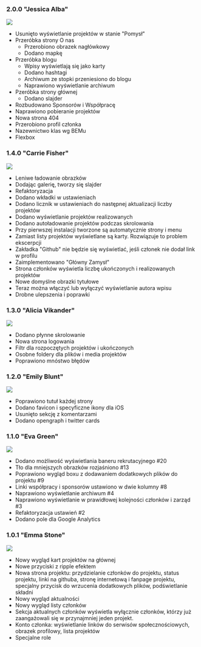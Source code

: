 ### 2.0.0 "Jessica Alba"

![](http://cs633618.vk.me/v633618187/1a842/cNH0Mgb-jHU.jpg)

* Usunięto wyświetlanie projektów w stanie "Pomysł"
* Przeróbka strony O nas
    * Przerobiono obrazek nagłówkowy
    * Dodano mapkę
* Przeróbka blogu
    * Wpisy wyświetlają się jako karty
    * Dodano hashtagi
    * Archiwum ze stopki przeniesiono do blogu
    * Naprawiono wyświetlanie archiwum
* Pzeróbka strony głównej
    * Dodano slajder
* Rozbudowano Sponsorów i Współpracę
* Naprawiono pobieranie projektów
* Nowa strona 404
* Przerobiono profil członka
* Nazewnictwo klas wg BEMu
* Flexbox

### 1.4.0 "Carrie Fisher"

![](http://cs628419.vk.me/v628419187/48151/3R20Q-CTUPI.jpg)

* Leniwe ładowanie obrazków
* Dodając galerię, tworzy się slajder
* Refaktoryzacja
* Dodano wkładki w ustawieniach
* Dodano licznik w ustawieniach do następnej aktualizacji liczby projektów
* Dodano wyświetlanie projektów realizowanych
* Dodano autoładowanie projektów podczas skrolowania
* Przy pierwszej instalacji tworzone są automatycznie strony i menu
* Zamiast listy projektów wyświetlane są karty. Rozwiązuje to problem ekscerpcji
* Zakładka "Github" nie będzie się wyświetlać, jeśli członek nie dodał link w profilu
* Zaimplementowano "Główny Zamysł"
* Strona członków wyświetla liczbę ukończonych i realizowanych projektów
* Nowe domyślne obrazki tytułowe
* Teraz można włączyć lub wyłączyć wyświetlanie autora wpisu
* Drobne ulepszenia i poprawki


### 1.3.0 "Alicia Vikander"

![](http://cs627324.vk.me/v627324187/22aa6/i2a2C9psvMI.jpg)

* Dodano płynne skrolowanie
* Nowa strona logowania
* Filtr dla rozpoczętych projektów i ukończonych
* Osobne foldery dla plików i media projektów
* Poprawiono mnóstwo błędów

### 1.2.0 "Emily Blunt"

![](http://cs627828.vk.me/v627828187/26705/3vdCCbSW5t8.jpg)

* Poprawiono tutuł każdej strony
* Dodano favicon i specyficzne ikony dla iOS
* Usunięto sekcję z komentarzami
* Dodano opengraph i twitter cards

### 1.1.0 "Eva Green"

![](http://cs629530.vk.me/v629530187/14ec7/HCZCLdK_B3c.jpg)

* Dodano możliwość wyświetlania baneru rekrutacyjnego #20
* Tło dla mniejszych obrazków rozjaśniono #13
* Poprawiono wygląd boxu z dodawaniem dodatkowych plików do projektu #9
* Linki współpracy i sponsorów ustawiono w dwie kolumny #8
* Naprawiono wyświetlanie archiwum #4
* Naprawiono wyświetlanie w prawidłowej kolejności członków i zarząd #3
* Refaktoryzacja ustawień #2
* Dodano pole dla Google Analytics

### 1.0.1 "Emma Stone"

![](http://cs629530.vk.me/v629530187/14eba/-vi4bzQQlUI.jpg)

*   Nowy wygląd kart projektów na głównej
*   Nowe przyciski z ripple efektem
*   Nowa strona projektu: przydzielanie członków do projektu, status projektu, linki na githuba, stronę internetową i fanpage projektu, specjalny przycisk do wrzucenia dodatkowych plików, podświetlanie składni
* Nowy wygląd aktualności
*   Nowy wygląd listy członków
*   Sekcja aktualnych członków wyświetla wyłącznie członków, którzy już zaangażowali się w przynajmniej jeden projekt.
*   Konto członka: wyświetlanie linków do serwisów społecznościowych, obrazek profilowy, lista projektów
*   Specjalne role
